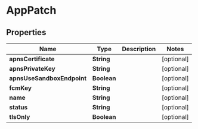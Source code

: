 

# AppPatch


## Properties

| Name | Type | Description | Notes |
|------------ | ------------- | ------------- | -------------|
|**apnsCertificate** | **String** |  |  [optional] |
|**apnsPrivateKey** | **String** |  |  [optional] |
|**apnsUseSandboxEndpoint** | **Boolean** |  |  [optional] |
|**fcmKey** | **String** |  |  [optional] |
|**name** | **String** |  |  [optional] |
|**status** | **String** |  |  [optional] |
|**tlsOnly** | **Boolean** |  |  [optional] |



